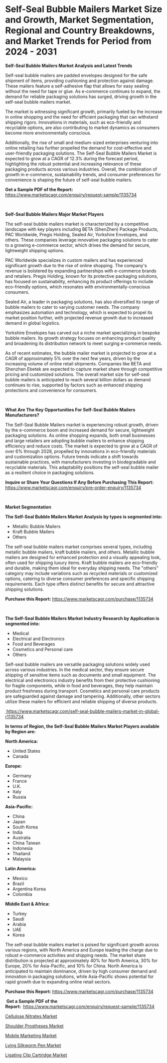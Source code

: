 <p><h1>Self-Seal Bubble Mailers Market Size and Growth, Market Segmentation, Regional and Country Breakdowns, and Market Trends for Period from 2024 -  2031</h1></p><p><strong>Self-Seal Bubble Mailers Market Analysis and Latest Trends</strong></p>
<p><p>Self-seal bubble mailers are padded envelopes designed for the safe shipment of items, providing cushioning and protection against damage. These mailers feature a self-adhesive flap that allows for easy sealing without the need for tape or glue. As e-commerce continues to expand, the demand for reliable packaging solutions has surged, driving growth in the self-seal bubble mailers market.</p><p>The market is witnessing significant growth, primarily fueled by the increase in online shopping and the need for efficient packaging that can withstand shipping rigors. Innovations in materials, such as eco-friendly and recyclable options, are also contributing to market dynamics as consumers become more environmentally conscious. </p><p>Additionally, the rise of small and medium-sized enterprises venturing into online retailing has further propelled the demand for cost-effective and user-friendly packaging solutions. The Self-Seal Bubble Mailers Market is expected to grow at a CAGR of 12.3% during the forecast period, highlighting the robust potential and increasing relevance of these packaging products across various industries. Overall, the combination of growth in e-commerce, sustainability trends, and consumer preferences for convenience is shaping the future of self-seal bubble mailers.</p></p>
<p><strong>Get a Sample PDF of the Report:&nbsp;</strong> <a href="https://www.marketscagr.com/enquiry/request-sample/1135734?utm_campaign=1261&utm_medium=2&utm_source=Github&utm_content=ia&utm_term=09102024&utm_id=self-seal-bubble-mailers">https://www.marketscagr.com/enquiry/request-sample/1135734</a></p>
<p>&nbsp;</p>
<p><strong>Self-Seal Bubble Mailers Major Market Players</strong></p>
<p><p>The self-seal bubble mailers market is characterized by a competitive landscape with key players including BETA (ShenZhen) Package Products, PAC Worldwide, Pregis Holding, Sealed Air, Yorkshire Envelopes, and others. These companies leverage innovative packaging solutions to cater to a growing e-commerce sector, which drives the demand for secure, lightweight shipping options. </p><p>PAC Worldwide specializes in custom mailers and has experienced significant growth due to the rise of online shopping. The company's revenue is bolstered by expanding partnerships with e-commerce brands and retailers. Pregis Holding, known for its protective packaging solutions, has focused on sustainability, enhancing its product offerings to include eco-friendly options, which resonates with environmentally-conscious consumers.</p><p>Sealed Air, a leader in packaging solutions, has also diversified its range of bubble mailers to cater to varying customer needs. The company emphasizes automation and technology, which is expected to propel its market position further, with projected revenue growth due to increased demand in global logistics.</p><p>Yorkshire Envelopes has carved out a niche market specializing in bespoke bubble mailers. Its growth strategy focuses on enhancing product quality and broadening its distribution network to meet surging e-commerce needs.</p><p>As of recent estimates, the bubble mailer market is projected to grow at a CAGR of approximately 5% over the next few years, driven by the increasing volume of online retail shipments. Companies like BETA and Shenzhen Ebetek are expected to capture market share through competitive pricing and customized solutions. The overall market size for self-seal bubble mailers is anticipated to reach several billion dollars as demand continues to rise, supported by factors such as enhanced shipping protections and convenience for consumers.</p></p>
<p>&nbsp;</p>
<p><strong>What Are The Key Opportunities For Self-Seal Bubble Mailers Manufacturers?</strong></p>
<p><p>The Self-Seal Bubble Mailers market is experiencing robust growth, driven by the e-commerce boom and increased demand for secure, lightweight packaging solutions. As online shopping expands, both small businesses and large retailers are adopting bubble mailers to enhance shipping efficiency and reduce costs. The market is expected to grow at a CAGR of over 6% through 2028, propelled by innovations in eco-friendly materials and customization options. Future trends indicate a shift towards sustainable practices, with manufacturers investing in biodegradable and recyclable materials. This adaptability positions the self-seal bubble mailer as a resilient choice in packaging solutions.</p></p>
<p><strong>Inquire or Share Your Questions If Any Before Purchasing This Report:</strong> <a href="https://www.marketscagr.com/enquiry/pre-order-enquiry/1135734?utm_campaign=1261&utm_medium=2&utm_source=Github&utm_content=ia&utm_term=09102024&utm_id=self-seal-bubble-mailers">https://www.marketscagr.com/enquiry/pre-order-enquiry/1135734</a></p>
<p>&nbsp;</p>
<p><strong>Market Segmentation</strong></p>
<p><strong>The Self-Seal Bubble Mailers Market Analysis by types is segmented into:</strong></p>
<p><ul><li>Metallic Bubble Mailers</li><li>Kraft Bubble Mailers</li><li>Others</li></ul></p>
<p><p>The self-seal bubble mailers market comprises several types, including metallic bubble mailers, kraft bubble mailers, and others. Metallic bubble mailers are designed for enhanced protection and a visually appealing look, often used for shipping luxury items. Kraft bubble mailers are eco-friendly and durable, making them ideal for everyday shipping needs. The "others" category may include variations such as recycled materials or customized options, catering to diverse consumer preferences and specific shipping requirements. Each type offers distinct benefits for secure and attractive shipping solutions.</p></p>
<p><strong>Purchase this Report:&nbsp;</strong><a href="https://www.marketscagr.com/purchase/1135734?utm_campaign=1261&utm_medium=2&utm_source=Github&utm_content=ia&utm_term=09102024&utm_id=self-seal-bubble-mailers">https://www.marketscagr.com/purchase/1135734</a></p>
<p>&nbsp;</p>
<p><strong>The Self-Seal Bubble Mailers Market Industry Research by Application is segmented into:</strong></p>
<p><ul><li>Medical</li><li>Electrical and Electronics</li><li>Food and Beverages</li><li>Cosmetics and Personal care</li><li>Others</li></ul></p>
<p><p>Self-seal bubble mailers are versatile packaging solutions widely used across various industries. In the medical sector, they ensure secure shipping of sensitive items such as documents and small equipment. The electrical and electronics industry benefits from their protective cushioning for fragile components, while in food and beverages, they help maintain product freshness during transport. Cosmetics and personal care products are safeguarded against damage and tampering. Additionally, other sectors utilize these mailers for efficient and reliable shipping of diverse products.</p></p>
<p><a href="https://www.marketscagr.com/self-seal-bubble-mailers-market-in-global-r1135734?utm_campaign=1261&utm_medium=2&utm_source=Github&utm_content=ia&utm_term=09102024&utm_id=self-seal-bubble-mailers">&nbsp;https://www.marketscagr.com/self-seal-bubble-mailers-market-in-global-r1135734</a></p>
<p><strong>In terms of Region, the Self-Seal Bubble Mailers Market Players available by Region are:</strong></p>
<p>
    <p> <strong> North America: </strong>
        <ul>
            <li>United States</li>
            <li>Canada</li>
        </ul>
        </p> 
    <p> <strong> Europe: </strong>
        <ul>
            <li>Germany</li>
            <li>France</li>
            <li>U.K.</li>
            <li>Italy</li>
            <li>Russia</li>
        </ul>
        </p> 
    <p> <strong> Asia-Pacific: </strong>
        <ul>
            <li>China</li>
            <li>Japan</li>
            <li>South Korea</li>
            <li>India</li>
            <li>Australia</li>
            <li>China Taiwan</li>
            <li>Indonesia</li>
            <li>Thailand</li>
            <li>Malaysia</li>
        </ul>
        </p> 
    <p> <strong> Latin America: </strong>
        <ul>
            <li>Mexico</li>
            <li>Brazil</li>
            <li>Argentina Korea</li>
            <li>Colombia</li>
        </ul>
        </p> 
    <p> <strong> Middle East & Africa: </strong>
        <ul>
            <li>Turkey</li>
            <li>Saudi</li>
            <li>Arabia</li>
            <li>UAE</li>
            <li>Korea</li>
        </ul>
    </p>
    </p>
<p><p>The self-seal bubble mailers market is poised for significant growth across various regions, with North America and Europe leading the charge due to robust e-commerce activities and shipping needs. The market share distribution is projected at approximately 40% for North America, 30% for Europe, 20% for Asia-Pacific, and 10% for China. North America is anticipated to maintain dominance, driven by high consumer demand and innovation in packaging solutions, while Asia-Pacific shows potential for rapid growth due to expanding online retail sectors.</p></p>
<p><strong>Purchase this Report: </strong><a href="https://www.marketscagr.com/purchase/1135734?utm_campaign=1261&utm_medium=2&utm_source=Github&utm_content=ia&utm_term=09102024&utm_id=self-seal-bubble-mailers">https://www.marketscagr.com/purchase/1135734</a></p>
<p>&nbsp;<strong>Get a Sample PDF of the Report:&nbsp;&nbsp;</strong><a href="https://www.marketscagr.com/enquiry/request-sample/1135734?utm_campaign=1261&utm_medium=2&utm_source=Github&utm_content=ia&utm_term=09102024&utm_id=self-seal-bubble-mailers">https://www.marketscagr.com/enquiry/request-sample/1135734</a></p>
<p><strong></strong></p>
<p><p><a href="https://www.linkedin.com/pulse/cellulose-nitrates-market2024-2031-industry-insights-investment-kknzf?utm_campaign=1261&utm_medium=2&utm_source=Github&utm_content=ia&utm_term=09102024&utm_id=self-seal-bubble-mailers">Cellulose Nitrates Market</a></p><p><a href="https://www.linkedin.com/pulse/shoulder-prostheses-market-velocity-68-cagr-trajectory-2024-2031-itfge?utm_campaign=1261&utm_medium=2&utm_source=Github&utm_content=ia&utm_term=09102024&utm_id=self-seal-bubble-mailers">Shoulder Prostheses Market</a></p><p><a href="https://www.linkedin.com/pulse/global-mobile-marketing-industry-research-report-competitive-nezve?utm_campaign=1261&utm_medium=2&utm_source=Github&utm_content=ia&utm_term=09102024&utm_id=self-seal-bubble-mailers">Mobile Marketing Market</a></p><p><a href="https://www.linkedin.com/pulse/global-lying-silkworm-pen-market-landscape-future-trends-strategic-0nnbc?utm_campaign=1261&utm_medium=2&utm_source=Github&utm_content=ia&utm_term=09102024&utm_id=self-seal-bubble-mailers">Lying Silkworm Pen Market</a></p><p><a href="https://www.linkedin.com/pulse/global-perspectives-ligating-clip-cartridge-market-trends-challenges-dphhe?utm_campaign=1261&utm_medium=2&utm_source=Github&utm_content=ia&utm_term=09102024&utm_id=self-seal-bubble-mailers">Ligating Clip Cartridge Market</a></p></p>